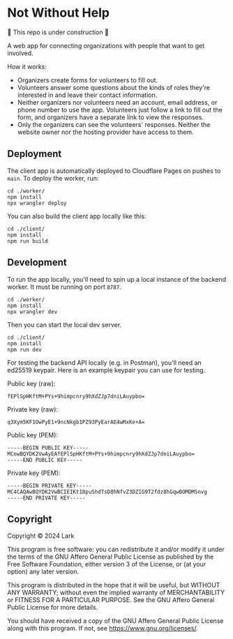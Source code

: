 # Not Without Help

🚧 This repo is under construction 🚧

A web app for connecting organizations with people that want to get involved.

How it works:

- Organizers create forms for volunteers to fill out.
- Volunteers answer some questions about the kinds of roles they're interested
  in and leave their contact information.
- Neither organizers nor volunteers need an account, email address, or phone
  number to use the app. Volunteers just follow a link to fill out the form,
  and organizers have a separate link to view the responses.
- Only the organizers can see the volunteers' responses. Neither the website
  owner nor the hosting provider have access to them.

## Deployment

The client app is automatically deployed to Cloudflare Pages on pushes to
`main`. To deploy the worker, run:

```shell
cd ./worker/
npm install
npx wrangler deploy
```

You can also build the client app locally like this:

```shell
cd ./client/
npm install
npm run build
```

## Development

To run the app locally, you'll need to spin up a local instance of the backend
worker. It must be running on port `8787`.

```shell
cd ./worker/
npm install
npx wrangler dev
```

Then you can start the local dev server.

```shell
cd ./client/
npm install
npm run dev
```

For testing the backend API locally (e.g. in Postman), you'll need an ed25519
keypair. Here is an example keypair you can use for testing.

Public key (raw):

```
fEPlSpHKftM+PYs+9himpcnry9hXdZJp7dniLAuypbo=
```

Private key (raw):

```
q3Xym5KF1OwPyE1+9ncNkgb1PZ93PyEarAE4wMxKe+A=
```

Public key (PEM):

```
-----BEGIN PUBLIC KEY-----
MCowBQYDK2VwAyEAfEPlSpHKftM+PYs+9himpcnry9hXdZJp7dniLAuypbo=
-----END PUBLIC KEY-----

```

Private key (PEM):

```
-----BEGIN PRIVATE KEY-----
MC4CAQAwBQYDK2VwBCIEIKt18puShdTsD8hNfvZ3DZIG9T2fdz8hGqwBOMDMSnvg
-----END PRIVATE KEY-----
```

## Copyright

Copyright © 2024 Lark

This program is free software: you can redistribute it and/or modify it under
the terms of the GNU Affero General Public License as published by the Free
Software Foundation, either version 3 of the License, or (at your option) any
later version.

This program is distributed in the hope that it will be useful, but WITHOUT ANY
WARRANTY; without even the implied warranty of MERCHANTABILITY or FITNESS FOR A
PARTICULAR PURPOSE. See the GNU Affero General Public License for more details.

You should have received a copy of the GNU Affero General Public License along
with this program. If not, see <https://www.gnu.org/licenses/>.

